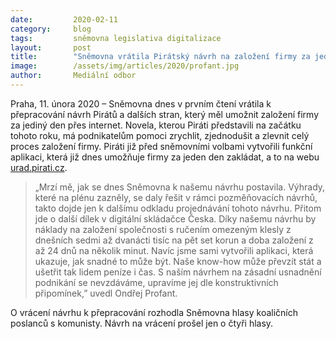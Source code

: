 ```yaml
---
date:         2020-02-11
category:     blog
tags:         sněmovna legislativa digitalizace
layout:       post
title:        "Sněmovna vrátila Pirátský návrh na založení firmy za jeden den"
image:        /assets/img/articles/2020/profant.jpg
author:       Mediální odbor
---
```



Praha, 11. února 2020 – Sněmovna dnes v prvním čtení vrátila k přepracování návrh Pirátů a dalších stran, který měl umožnit založení firmy za jediný den přes internet. Novela, kterou Piráti představili na začátku tohoto roku, má podnikatelům pomoci zrychlit, zjednodušit a zlevnit celý proces založení firmy. Piráti již před sněmovními volbami vytvořili funkční aplikaci, která již dnes umožňuje firmy za jeden den zakládat, a to na webu [urad.pirati.cz](https://urad.pirati.cz).

> „Mrzí mě, jak se dnes Sněmovna k našemu návrhu postavila. Výhrady, které na plénu zazněly, se daly řešit v rámci pozměňovacích návrhů, takto dojde jen k dalšímu odkladu projednávání tohoto návrhu. Přitom jde o další dílek v digitální skládačce Česka. Díky našemu návrhu by náklady na založení společnosti s ručením omezeným klesly z dnešních sedmi až dvanácti tisíc na pět set korun a doba založení z až 24 dnů na několik minut. Navíc jsme sami vytvořili aplikaci, která ukazuje, jak snadné to může být. Naše know-how může převzít stát a ušetřit tak lidem peníze i čas. S naším návrhem na zásadní usnadnění podnikání se nevzdáváme, upravíme jej dle konstruktivních připomínek,” uvedl Ondřej Profant.

O vrácení návrhu k přepracování rozhodla Sněmovna hlasy koaličních poslanců s komunisty. Návrh na vrácení prošel jen o čtyři hlasy.
